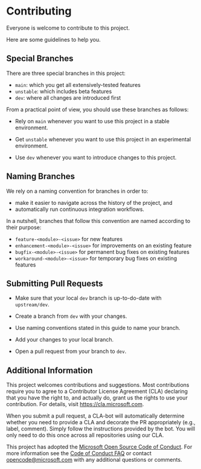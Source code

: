 Contributing
=============

Everyone is welcome to contribute to this project.

Here are some guidelines to help you.

Special Branches
-----------------

There are three special branches in this project:

- `main`: which you get all extensively-tested features
- `unstable`: which includes beta features
- `dev`: where all changes are introduced first

From a practical point of view, you should use these branches as follows:

- Rely on `main` whenever you want to use this project in a stable environment.

- Get `unstable` whenever you want to use this project in an experimental environment.

- Use `dev` whenever you want to introduce changes to this project.

Naming Branches
----------------

We rely on a naming convention for branches in order to:
- make it easier to navigate across the history of the project, and
- automatically run continuous integration workflows.

In a nutshell, branches that follow this convention are named according to their purpose:

- `feature-<module>-<issue>` for new features
- `enhancement-<module>-<issue>` for improvements on an existing feature
- `bugfix-<module>-<issue>` for permanent bug fixes on existing features
- `workaround-<module>-<issue>` for temporary bug fixes on existing features

Submitting Pull Requests
-------------------------

- Make sure that your local `dev` branch is up-to-do-date with `upstream/dev`.

- Create a branch from `dev` with your changes.

- Use naming conventions stated in this guide to name your branch.

- Add your changes to your local branch.

- Open a pull request from your branch to `dev`.

Additional Information
-----------------------

This project welcomes contributions and suggestions. Most contributions require you to
agree to a Contributor License Agreement (CLA) declaring that you have the right to,
and actually do, grant us the rights to use your contribution. For details, visit
https://cla.microsoft.com.

When you submit a pull request, a CLA-bot will automatically determine whether you need
to provide a CLA and decorate the PR appropriately (e.g., label, comment). Simply follow the
instructions provided by the bot. You will only need to do this once across all repositories using our CLA.

This project has adopted the [Microsoft Open Source Code of Conduct](https://opensource.microsoft.com/codeofconduct/).
For more information see the [Code of Conduct FAQ](https://opensource.microsoft.com/codeofconduct/faq/)
or contact [opencode@microsoft.com](mailto:opencode@microsoft.com) with any additional questions or comments.
